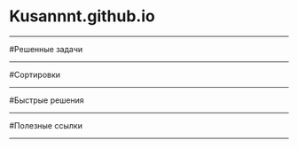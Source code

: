 # Kusannnt.github.io
---
#Решенные задачи

---
#Сортировки

---
#Быстрые решения

---
#Полезные ссылки

---
